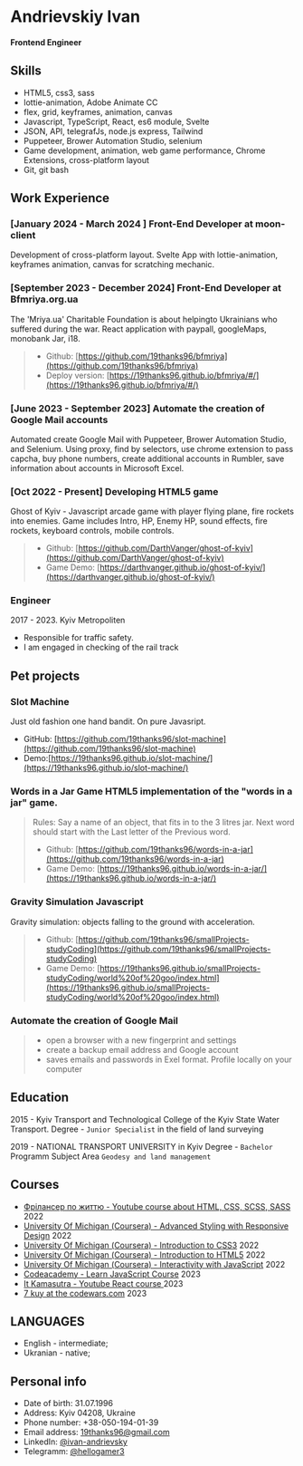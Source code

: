 # Andrievskiy Ivan

#### Frontend Engineer

## Skills

- HTML5, css3, sass
- lottie-animation, Adobe Animate CC
- flex, grid, keyframes, animation, canvas
- Javascript, TypeScript, React, es6 module, Svelte
- JSON, API, telegrafJs, node.js express, Tailwind
- Puppeteer, Brower Automation Studio, selenium
- Game development, animation, web game performance, Chrome Extensions, cross-platform layout
- Git, git bash

## Work Experience

### [January 2024 - March 2024 ] Front-End Developer at moon-client

Development of cross-platform layout. Svelte App with lottie-animation, keyframes animation, canvas for scratching mechanic.

### [September 2023 - December 2024] Front-End Developer at Bfmriya.org.ua

The 'Mriya.ua' Charitable Foundation is about helpingto Ukrainians who suffered during the war.
React application with paypall, googleMaps, monobank Jar, i18.

> - Github: [https://github.com/19thanks96/bfmriya](https://github.com/19thanks96/bfmriya)
> - Deploy version: [https://19thanks96.github.io/bfmriya/#/](https://19thanks96.github.io/bfmriya/#/)

### [June 2023 - September 2023] Automate the creation of Google Mail accounts

Automated create Google Mail with Puppeteer, Brower Automation Studio, and Selenium.
Using proxy, find by selectors, use chrome extension to pass capcha, buy phone numbers, create additional accounts in Rumbler, save information about accounts in Microsoft Excel.
### [Oct 2022 - Present] Developing HTML5 game

Ghost of Kyiv - Javascript arcade game with player flying plane, fire rockets into enemies.
Game includes Intro, HP, Enemy HP, sound effects, fire rockets, keyboard controls, mobile controls.

> - Github: [https://github.com/DarthVanger/ghost-of-kyiv](https://github.com/DarthVanger/ghost-of-kyiv)
> - Game Demo: [https://darthvanger.github.io/ghost-of-kyiv/](https://darthvanger.github.io/ghost-of-kyiv/)

### Engineer

2017 - 2023. Kyiv Metropoliten

- Responsible for traffic safety.
- I am engaged in checking of the rail track

## Pet projects

### Slot Machine

Just old fashion one hand bandit. On pure Javasript.

- GitHub: [https://github.com/19thanks96/slot-machine](https://github.com/19thanks96/slot-machine)
- Demo:[https://19thanks96.github.io/slot-machine/](https://19thanks96.github.io/slot-machine/)

### Words in a Jar Game HTML5 implementation of the "words in a jar" game.

> Rules: Say a name of an object, that fits in to the 3 litres jar. Next word should start with the Last letter of the Previous word.
> - Github: [https://github.com/19thanks96/words-in-a-jar](https://github.com/19thanks96/words-in-a-jar)
> - Game Demo: [https://19thanks96.github.io/words-in-a-jar/](https://19thanks96.github.io/words-in-a-jar/)

### Gravity Simulation Javascript

Gravity simulation: objects falling to the ground with acceleration.

> - Github: [https://github.com/19thanks96/smallProjects-studyCoding](https://github.com/19thanks96/smallProjects-studyCoding)
> - Game Demo: [https://19thanks96.github.io/smallProjects-studyCoding/world%20of%20goo/index.html](https://19thanks96.github.io/smallProjects-studyCoding/world%20of%20goo/index.html)

### Automate the creation of Google Mail
> - open a browser with a new fingerprint and settings
> - create a backup email address and Google account
> - saves emails and passwords in Exel format. Profile locally on your computer 

## Education

2015 - Kyiv Transport and Technological College of the Kyiv State Water Transport.
Degree - `Junior Specialist` in the field of land surveying

2019 - NATIONAL TRANSPORT UNIVERSITY in Kyiv
Degree - `Bachelor` Programm Subject Area `Geodesy and land management`

## Courses

- [Фрілансер по життю - Youtube course about HTML, CSS, SCSS, SASS](https://www.youtube.com/watch?v=yJcCKuxfb2o&list=PLM6XATa8CAG4F9nAIYNS5oAiPotxwLFIr) 2022
- [University Of Michigan (Сoursera) - Advanced Styling with Responsive Design](https://coursera.org/verify/8EWG7QKRTDLJ) 2022
- [University Of Michigan (Сoursera) - Introduction to CSS3](https://coursera.org/verify/GN75LCDKG5C7) 2022
- [University Of Michigan (Сoursera) - Introduction to HTML5](https://coursera.org/verify/RUAKHZWMYR94) 2022
- [University Of Michigan (Сoursera) - Interactivity with JavaScript](https://www.coursera.org/account/accomplishments/verify/44WG9GZ3R73S) 2022
- [Codeacademy - Learn JavaScript Course](https://www.codecademy.com/profiles/text0371693573/certificates/705dcb15de0da4dd9d9fc4f3274b430e) 2023
- [It Kamasutra - Youtube React course ](https://www.youtube.com/watch?v=gb7gMluAeao&list=PLcvhF2Wqh7DNVy1OCUpG3i5lyxyBWhGZ8) 2023
- [7 kuy at the codewars.com](https://www.codewars.com/users/hellogamer) 2023

## LANGUAGES

- English - intermediate;
- Ukranian - native;

## Personal info

- Date of birth: 31.07.1996
- Address: Kyiv 04208, Ukraine
- Phone number: +38-050-194-01-39
- Email address: 19thanks96@gmail.com
- LinkedIn: [@ivan-andrievsky](https://www.linkedin.com/in/ivan-andrievsky/)
- Telegramm: [@hellogamer3](https://t.me/hellogamer3)